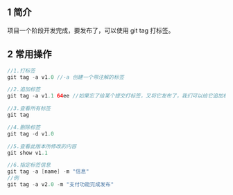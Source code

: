 ## 1 简介

项目一个阶段开发完成，要发布了，可以使用 git tag 打标签。

## 2 常用操作

```java
//1.打标签
git tag -a v1.0 //-a 创建一个带注解的标签

//2.追加标签
git tag -a v1.1 64ee //如果忘了给某个提交打标签，又将它发布了，我们可以给它追加标签

//3.查看所有标签
git tag

//4.删除标签
git tag -d v1.0

//5.查看此版本所修改的内容
git show v1.1    

//6.指定标签信息
git tag -a [name] -m "信息"
//例
git tag -a v2.0 -m "支付功能完成发布"    
```



